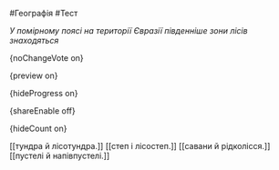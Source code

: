 #Географія #Тест

*У помірному поясі на території Євразії південніше зони лісів знаходяться*

{noChangeVote on}

{preview on}

{hideProgress on}

{shareEnable off}

{hideCount on}

[[тундра й лісотундра.]]
[[степ і лісостеп.]]
[[савани й рідколісся.]]
[[пустелі й напівпустелі.]]
